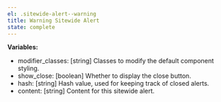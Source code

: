 ```yaml
---
el: .sitewide-alert--warning
title: Warning Sitewide Alert
state: complete
---
```


__Variables:__
* modifier_classes: [string] Classes to modify the default component styling.
* show_close: [boolean] Whether to display the close button.
* hash: [string] Hash value, used for keeping track of closed alerts.
* content: [string] Content for this sitewide alert.
